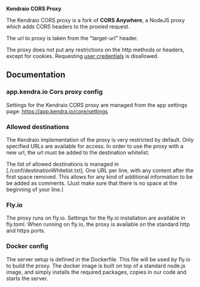 **Kendraio CORS Proxy**

The Kendraio CORS proxy is a fork of **CORS Anywhere**, a NodeJS proxy which adds CORS headers to the proxied request.

The url to proxy is taken from the "target-url" header. 

The proxy does not put any restrictions on the http methods or headers, except for
cookies. Requesting [user credentials](http://www.w3.org/TR/cors/#user-credentials) is disallowed.

## Documentation

### app.kendra.io Cors proxy config

Settings for the Kendraio CORS proxy are managed from the app settings page: https://app.kendra.io/core/settings

### Allowed destinations

The Kendraio implementation of the proxy is very restricted by default. 
Only specified URLs are available for access. In order to use the proxy
with a new url, the url must be added to the destination whitelist. 

The list of allowed destinations is managed in [./conf/destinationWhitelist.txt]. 
One URL per line, with any content after the first space removed. This allows for
any kind of additional information to be be added as comments. 
(Just make sure that there is no space at the beginning of your line.)

### Fly.io

The proxy runs on fly.io. Settings for the fly.io installation are available in fly.toml. 
When running on fly.io, the proxy is available on the standard http and https ports. 

### Docker config

The server setup is defined in the Dockerfile. This file will be used by fly.io to build the proxy. 
The docker image is built on top of a standard node.js image, and simply installs the required packages,
copies in our code and starts the server. 

